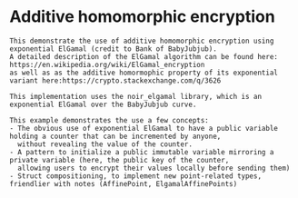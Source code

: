 # Additive homomorphic encryption

    This demonstrate the use of additive homomorphic encryption using exponential ElGamal (credit to Bank of BabyJubjub).
    A detailed description of the ElGamal algorithm can be found here: https://en.wikipedia.org/wiki/ElGamal_encryption
    as well as as the additive homormophic property of its exponential variant here:https://crypto.stackexchange.com/q/3626

    This implementation uses the noir_elgamal library, which is an exponential ElGamal over the BabyJubjub curve.

    This example demonstrates the use a few concepts:
    - The obvious use of exponential ElGamal to have a public variable holding a counter that can be incremented by anyone,
      without revealing the value of the counter.
    - A pattern to initialize a public immutable variable mirroring a private variable (here, the public key of the counter,
      allowing users to encrypt their values locally before sending them)
    - Struct compositioning, to implement new point-related types, friendlier with notes (AffinePoint, ElgamalAffinePoints)
